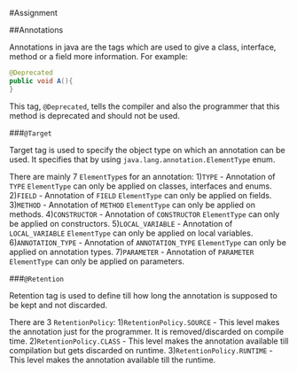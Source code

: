 #Assignment

##Annotations

Annotations in java are the tags which are used to give a class, interface, method or a field more information.
For example:
```java
@Deprecated
public void A(){
}
```
This tag, `@Deprecated`, tells the compiler and also the programmer that this method is deprecated and should not be used.

###``@Target``

Target tag is used to specify the object type on which an annotation can be used. It specifies that by using `java.lang.annotation.ElementType` enum.

There are mainly 7 `ElementType`s  for an annotation:
1)`TYPE` - Annotation of `TYPE` `ElementType` can only be applied on classes, interfaces and enums.
2)`FIELD` - Annotation of `FIELD` `ElementType` can only be applied on fields.
3)`METHOD` - Annotation of `METHOD` `ElementType` can only be applied on methods.
4)`CONSTRUCTOR` - Annotation of `CONSTRUCTOR` `ElementType` can only be applied on constructors.
5)`LOCAL_VARIABLE` - Annotation of `LOCAL_VARIABLE` `ElementType` can only be applied on local variables.
6)`ANNOTATION_TYPE` - Annotation of `ANNOTATION_TYPE` `ElementType` can only be applied on annotation types.
7)`PARAMETER` - Annotation of `PARAMETER` `ElementType` can only be applied on parameters.

###``@Retention``

Retention tag is used to define till how long the annotation is supposed to be kept and not discarded.

There are 3 `RetentionPolicy`:
1)`RetentionPolicy.SOURCE` - This level makes the annotation just for the programmer. It is removed/discarded on compile time.
2)`RetentionPolicy.CLASS` - This level makes the annotation available till compilation but gets discarded on runtime.
3)`RetentionPolicy.RUNTIME` - This level makes the annotation available till the runtime.
